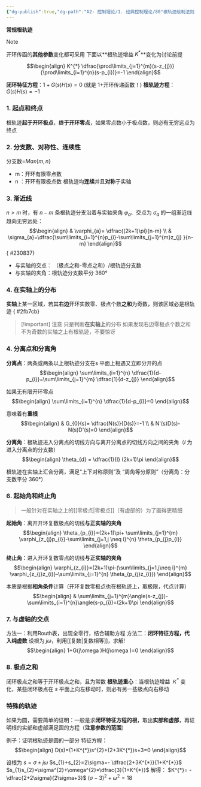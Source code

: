 ```yaml
---
{"dg-publish":true,"dg-path":"A2- 控制理论/1. 经典控制理论/80°根轨迹绘制法则.md","permalink":"/A2- 控制理论/1. 经典控制理论/80°根轨迹绘制法则/","dgPassFrontmatter":true,"noteIcon":"","created":"2024-04-16T13:01:27.000+08:00","updated":"2025-05-02T17:47:13.015+08:00"}
---
```


**常规根轨迹**

>[!note] 
开环传函的**其他参数**变化都可采用
下面以**根轨迹增益 $K^{*}$**变化为讨论前提

$$\begin{align}
K^{*} \dfrac{\prod\limits_{j=1}^{m}(s-z_{j})}{\prod\limits_{i=1}^{n}(s-p_{i})}=-1
\end{align}$$

**闭环特征方程**：$1+G(s)H(s)=0$   (就是 1+开环传递函数！)
**根轨迹方程**：$G(s)H(s)=-1$


### 1. 起点和终点
根轨迹**起于开环极点**，**终于开环零点**，如果零点数小于极点数，则必有无穷远点为终点

### 2. 分支数、对称性、连续性
分支数=$Max\left\{m,n \right\}$
- m：开环有限零点数
- n ：开环有限极点数
根轨迹均**连续**并且**对称**于实轴
### 3. 渐近线
$n>m$ 时，有 $n-m$ 条根轨迹分支沿着与实轴夹角 $\varphi_{a}$、交点为 $\sigma_{a}$ 的一组渐近线趋向无穷远处：
$$\begin{align}
 & \varphi_{a}= \dfrac{(2k+1)\pi}{n-m} \\
 & \sigma_{a}=\dfrac{\sum\limits_{i=1}^{n}p_{i}-\sum\limits_{j=1}^{m}z_{j} }{n-m}
\end{align}$$
{ #230837}


- 与实轴的交点： （极点之和-零点之和）/根轨迹分支数
- 与实轴的夹角：根轨迹分支数平分 360°

### 4. 在实轴上的分布
**实轴**上某一区域，若其**右边**开环实数零、极点个数**之和**为奇数，则该区域必是根轨迹
{ #2fb7cb}


>[!important] 注意
>只是判断**在实轴上**的分布
>如果发现右边零极点个数之和不为奇数的实轴之上有根轨迹，不要惊讶
### 4. 分离点和分离角
**分离点**：两条或两条以上根轨迹分支在s 平面上相遇又立即分开的点
$$\begin{align}
\sum\limits_{i=1}^{n} \dfrac{1}{d-p_{i}}=\sum\limits_{j=1}^{m} \dfrac{1}{d-z_{j}}
\end{align}$$

如果无有限开环零点
$$\begin{align}
\sum\limits_{i=1}^{n} \dfrac{1}{d-p_{i}}=0
\end{align}$$


意味着有**重根**
$$\begin{align}
 & G_{0}(s)= \dfrac{N(s)}{D(s)}=-1 \\
 & N'(s)D(s)-N(s)D'(s)=0
\end{align}$$


**分离角**：根轨迹进入分离点的切线方向与离开分离点的切线方向之间的夹角（$l$ 为进入分离点的分支数）
$$\begin{align}
\theta_{d} = \dfrac{1}{l} (2k+1)\pi
\end{align}$$

根轨迹在实轴上汇合分离，满足“上下对称原则”及 “周角等分原则”（分离角：分支数平分 360°）


### 6. 起始角和终止角
>一般针对在实轴之上的[[零极点\|零极点]]（有虚部的）为了画得更精细

**起始角**：离开开环复数极点的切线**与正实轴的夹角**
$$\begin{align}
\theta_{p_{i}}=(2k+1)\pi+ \sum\limits_{j=1}^{m} \varphi_{z_{j}p_{i}}-\sum\limits_{j=1,j \neq i}^{n} \theta_{p_{j}p_{i}}
\end{align}$$

**终止角**：进入开环复数零点的切线**与正实轴的夹角**
$$\begin{align}
\varphi_{z_{i}}=(2k+1)\pi-(\sum\limits_{j=1,j\neq i}^{m} \varphi_{z_{j}z_{i}}-\sum\limits_{j=1}^{n} \theta_{p_{j}z_{i}}) 
\end{align}$$

本质是根据**相角条件**计算（开环复数零极点也在根轨迹上，取极限，代点计算）
$$\begin{align}
 & \sum\limits_{j=1}^{m}\angle(s-z_{j})-\sum\limits_{i=1}^{n}\angle(s-p_{i})=(2k+1)\pi
\end{align}$$

### 7. 与虚轴的交点
方法一：利用Routh表，出现全零行，结合辅助方程
方法二：**闭环特征方程，代入纯虚数**  设根为 $j\omega$，利用[[复数\|复数相等]]，求解!
$$\begin{align}
1+G(j\omega )H(j\omega )=0
\end{align}$$

### 8. 极点之和
闭环极点之和等于开环极点之和，且为常数
**根轨迹重心**：当根轨迹增益 $Ｋ^{*}$ 变化，某些闭环极点在 $s$ 平面上向左移动时，则必有另一些极点向右移动
### 特殊的轨迹
如果为圆，需要简单的证明：一般是求**闭环特征方程的根**，取出**实部和虚部**，再证明根的实部和虚部满足圆的方程（**注意参数的范围**）

例子：证明根轨迹是圆的一部分
特征方程：
$$\begin{align}
D(s)=(1+K^{*})s^{2}+(2+3K^{*})s+3=0
\end{align}$$

设根为 $s=\sigma\pm j\omega$
$s_{1}+s_{2}=2\sigma=- \dfrac{2+3K^{*}}{1+K^{*}}$
$s_{1}s_{2}=\sigma^{2}+\omega^{2}=\dfrac{3}{1+K^{*}}$
解得：
$K^{*}= -\dfrac{2+2\sigma}{2\sigma+3}$
$(\sigma-3)^{2}+\omega^{2}=18$

